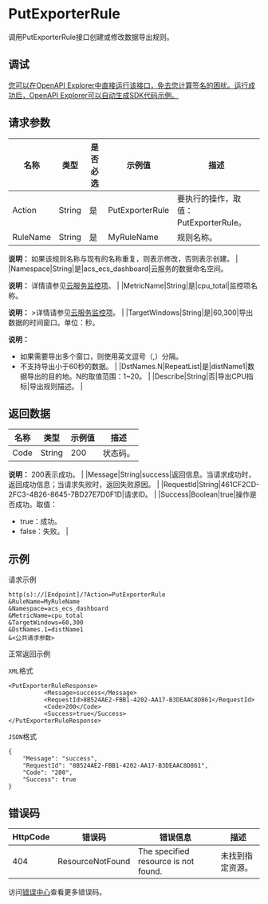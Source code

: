 # PutExporterRule

调用PutExporterRule接口创建或修改数据导出规则。

## 调试

[您可以在OpenAPI Explorer中直接运行该接口，免去您计算签名的困扰。运行成功后，OpenAPI Explorer可以自动生成SDK代码示例。](https://api.aliyun.com/#product=Cms&api=PutExporterRule&type=RPC&version=2019-01-01)

## 请求参数

|名称|类型|是否必选|示例值|描述|
|--|--|----|---|--|
|Action|String|是|PutExporterRule|要执行的操作，取值：PutExporterRule。 |
|RuleName|String|是|MyRuleName|规则名称。

 **说明：** 如果该规则名称与现有的名称重复，则表示修改，否则表示创建。 |
|Namespace|String|是|acs\_ecs\_dashboard|云服务的数据命名空间。

 **说明：** 详情请参见[云服务监控项](~~163515~~)。 |
|MetricName|String|是|cpu\_total|监控项名称。

 **说明：** \>详情请参见[云服务监控项](~~163515~~)。 |
|TargetWindows|String|是|60,300|导出数据的时间窗口。单位：秒。

 **说明：**

-   如果需要导出多个窗口，则使用英文逗号（,）分隔。
-   不支持导出小于60秒的数据。 |
|DstNames.N|RepeatList|是|distName1|数据导出的目的地。N的取值范围：1~20。 |
|Describe|String|否|导出CPU指标|导出规则描述。 |

## 返回数据

|名称|类型|示例值|描述|
|--|--|---|--|
|Code|String|200|状态码。

 **说明：** 200表示成功。 |
|Message|String|success|返回信息。当请求成功时，返回成功信息；当请求失败时，返回失败原因。 |
|RequestId|String|461CF2CD-2FC3-4B26-8645-7BD27E7D0F1D|请求ID。 |
|Success|Boolean|true|操作是否成功。取值：

 -   true：成功。
-   false：失败。 |

## 示例

请求示例

```
http(s)://[Endpoint]/?Action=PutExporterRule
&RuleName=MyRuleName
&Namespace=acs_ecs_dashboard
&MetricName=cpu_total
&TargetWindows=60,300
&DstNames.1=distName1
&<公共请求参数>
```

正常返回示例

`XML`格式

```
<PutExporterRuleResponse>
		  <Message>success</Message>
		  <RequestId>8B524AE2-FBB1-4202-AA17-B3DEAAC8D861</RequestId>
		  <Code>200</Code>
		  <Success>true</Success>
</PutExporterRuleResponse>
```

`JSON`格式

```
{
	"Message": "success",
	"RequestId": "8B524AE2-FBB1-4202-AA17-B3DEAAC8D861",
	"Code": "200",
	"Success": true
}
```

## 错误码

|HttpCode|错误码|错误信息|描述|
|--------|---|----|--|
|404|ResourceNotFound|The specified resource is not found.|未找到指定资源。|

访问[错误中心](https://error-center.alibabacloud.com/status/product/Cms)查看更多错误码。

